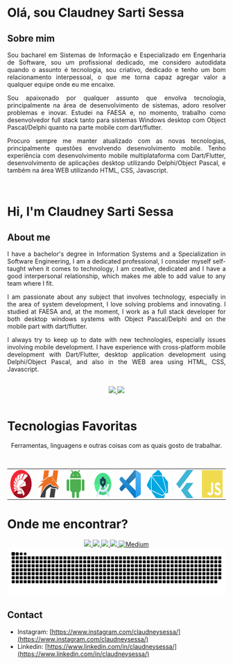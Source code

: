 # Olá, sou Claudney Sarti Sessa
## Sobre mim

<p align="justify">
Sou bacharel em Sistemas de Informação e Especializado em Engenharia de Software, sou um profissional dedicado, me considero autodidata quando o assunto é tecnologia, sou criativo, dedicado e tenho um bom relacionamento interpessoal, o que me torna capaz agregar valor a qualquer equipe onde eu me encaixe.
</p>

<p align="justify">
Sou apaixonado por qualquer assunto que envolva tecnologia, principalmente na área de desenvolvimento de sistemas, adoro resolver problemas e inovar. Estudei na FAESA e, no momento, trabalho como desenvolvedor full stack tanto para sistemas Windows desktop com Object Pascal/Delphi quanto na parte mobile com dart/flutter.
</p>

<p align="justify">
Procuro sempre me manter atualizado com as novas tecnologias, principalmente questões envolvendo desenvolvimento mobile. Tenho experiência com desenvolvimento mobile multiplataforma com Dart/Flutter, desenvolvimento de aplicações desktop utilizando Delphi/Object Pascal, e também na área WEB utilizando HTML, CSS, Javascript.
</p>
</br>

# Hi, I'm Claudney Sarti Sessa
## About me

<p align="justify">
I have a bachelor's degree in Information Systems and a Specialization in Software Engineering, I am a dedicated professional, I consider myself self-taught when it comes to technology, I am creative, dedicated and I have a good interpersonal relationship, which makes me able to add value to any team where I fit.
</p>

<p align="justify">
I am passionate about any subject that involves technology, especially in the area of system development, I love solving problems and innovating. I studied at FAESA and, at the moment, I work as a full stack developer for both desktop windows systems with Object Pascal/Delphi and on the mobile part with dart/flutter.
</p>

<p align="justify">
I always try to keep up to date with new technologies, especially issues involving mobile development. I have experience with cross-platform mobile development with Dart/Flutter, desktop application development using Delphi/Object Pascal, and also in the WEB area using HTML, CSS, Javascript.
</p>
</br>

<div align="center">
  <a href="https://github.com/claudneysessa">
  <img height="180em" src="https://github-readme-stats.vercel.app/api?username=claudneysessa&show_icons=true&theme=dracula&include_all_commits=true&count_private=true"/>
  <img height="180em" src="https://github-readme-stats.vercel.app/api/top-langs/?username=claudneysessa&layout=compact&langs_count=7&theme=dracula"/>
  </a>
</div>

<br/>

# Tecnologias Favoritas

<div align="center">
  
Ferramentas, linguagens e outras coisas com as quais gosto de trabalhar.
  
<br/>

<table border="0">
  <tr>
    <td align="center" width="96">
      <a href="#Delphi-tech">
        <img align="center" alt="devcss-Js" height="65" width="65" src="https://github.com/claudneysessa/claudneysessa/blob/main/images/language_icons/delphi-plain.png?raw=true">
      </a>
    </td>
    <td align="center" width="96">
      <a href="#HashLoadHorse-tech">
        <img align="center" alt="devcss-Js" height="65" width="65" src="https://github.com/claudneysessa/claudneysessa/blob/main/images/language_icons/horse.png?raw=true">
      </a>
    </td>
    <td align="center" width="96">
      <a href="#Android-tech">
        <img align="center" alt="devcss-Js" height="65" width="65" src="https://github.com/claudneysessa/claudneysessa/blob/main/images/language_icons/android-svg.png?raw=true">
      </a>
    </td>
    <td align="center" width="96">
      <a href="#AndroidStudio-tech">
        <img align="center" alt="devcss-Js" height="65" width="65" src="https://github.com/claudneysessa/claudneysessa/blob/main/images/language_icons/android%20studio.png?raw=true">
      </a>
    </td>
    <td align="center" width="96">
      <a href="#VisualStudioCode-tech">
        <img align="center" alt="devcss-Js" height="65" width="65" src="https://github.com/claudneysessa/claudneysessa/blob/main/images/language_icons/visual%20studio%20code.png?raw=true">
      </a>
    </td>
    <td align="center" width="96">
      <a href="#Dart-tech">
        <img align="center" alt="devcss-Js" height="65" width="65" src="https://raw.githubusercontent.com/devicons/devicon/master/icons/dart/dart-plain.svg">
      </a>
    </td>
    <td align="center" width="96">
      <a href="#flutter-tech">
        <img align="center" alt="devcss-Js" height="65" width="65" src="https://raw.githubusercontent.com/devicons/devicon/master/icons/flutter/flutter-plain.svg">
      </a>
    </td>
    <td align="center" width="96">
      <a href="#JavaScript-tech">
        <img align="center" alt="devcss-Js" height="65" width="65" src="https://raw.githubusercontent.com/devicons/devicon/master/icons/javascript/javascript-plain.svg">
      </a>
    </td>
  </tr>
</table>
  </div>

# Onde me encontrar?

<div align="center">
    <a href="https://www.youtube.com/channel/UC52P3HVpmOMHjkmIhcjLRyQ" target="_blank">
      <img src="https://img.shields.io/badge/YouTube-FF0000?style=for-the-badge&logo=youtube&logoColor=white" target="_blank">
    </a>
    <a href="https://instagram.com/claudneysessa" target="_blank">
      <img src="https://img.shields.io/badge/-Instagram-%23E4405F?style=for-the-badge&logo=instagram&logoColor=white" target="_blank">
    </a>
    <a href = "mailto:claudneysartisessa@gmail.com">
      <img src="https://img.shields.io/badge/-Gmail-%23333?style=for-the-badge&logo=gmail&logoColor=white" target="_blank">
    </a>
    <a href="https://www.linkedin.com/in/claudneysessa/" target="_blank">
      <img src="https://img.shields.io/badge/-LinkedIn-%230077B5?style=for-the-badge&logo=linkedin&logoColor=white" target="_blank">
    </a>
    <a href="https://medium.com/@claudneysartisessa" target="_blank">
      <img alt="Medium" src="https://img.shields.io/badge/medium-%2312100E.svg?&style=for-the-badge&logo=medium&logoColor=white" />
    </a>
    <img src="https://raw.githubusercontent.com/claudneysessa/claudneysessa/27a8638d52a168508295a6e0dd01c2a876b4acdb/github-contribution-grid-snake.svg"/>
</div>

## Contact
 - Instagram: [https://www.instagram.com/claudneysessa/](https://www.instagram.com/claudneysessa/)
 - Linkedin: [https://www.linkedin.com/in/claudneysessa/](https://www.linkedin.com/in/claudneysessa/)
